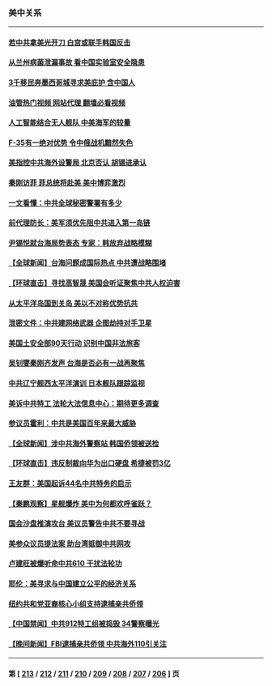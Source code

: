 ### 美中关系
---
#### [若中共拿美光开刀 白宫或联手韩国反击](../../pages/nf1412576/n13979985.md?04241245) 
#### [从兰州病菌泄漏事故 看中国实验室安全隐患](../../pages/nf1412576/n13979169.md?04241245) 
#### [3千移民奔墨西哥城寻求美庇护 含中国人](../../pages/nf1412576/n13979783.md?04241245) 
#### [油管热门视频 网站代理 翻墙必看视频](http://138.2.39.72:81/youtube.html?epic-marker?04241245)
#### [人工智能结合无人舰队 中美海军的较量](../../pages/nf1412576/n13978683.md?04241245) 
#### [F-35有一绝对优势 令中俄战机黯然失色](../../pages/nf1412576/n13956463.md?04241245) 
#### [美指控中共海外设警局 北京否认 胡锡进承认](../../pages/nf1412576/n13979241.md?04241245) 
#### [秦刚访菲 菲总统将赴美 美中博弈激烈](../../pages/nf1412576/n13979237.md?04241245) 
#### [一文看懂：中共全球秘密警署有多少](../../pages/nf1412576/n13979167.md?04241245) 
#### [前代理防长：美军须优先阻中共进入第一岛链](../../pages/nf1412576/n13979001.md?04241245) 
#### [尹锡悦就台海局势表态 专家：韩放弃战略模糊](../../pages/nf1412576/n13978969.md?04241245) 
#### [【全球新闻】台海问题成国际热点 中共遭战略围堵](../../pages/nf1412576/n13978944.md?04241245) 
#### [【环球直击】寻找高智晟 美国会听证聚焦中共人权迫害](../../pages/nf1412576/n13978600.md?04241245) 
#### [从太平洋岛国到关岛 美以不对称优势抗共](../../pages/nf1412576/n13978581.md?04241245) 
#### [泄密文件：中共建网络武器 企图劫持对手卫星](../../pages/nf1412576/n13978593.md?04241245) 
#### [美国土安全部90天行动 识别中国非法旅客](../../pages/nf1412576/n13978590.md?04241245) 
#### [吴钊燮秦刚齐发声 台海是否必有一战再聚焦](../../pages/nf1412576/n13978523.md?04241245) 
#### [中共辽宁舰西太平洋演训 日本舰队跟踪监视](../../pages/nf1412576/n13978228.md?04241245) 
#### [美诉中共特工 法轮大法信息中心：期待更多调查](../../pages/nf1412576/n13977910.md?04241245) 
#### [参议员霍利：中共是美国百年来最大威胁](../../pages/nf1412576/n13978250.md?04241245) 
#### [【全球新闻】涉中共海外警察站 韩国侨领被送检](../../pages/nf1412576/n13978195.md?04241245) 
#### [【环球直击】违反制裁向华为出口硬盘 希捷被罚3亿](../../pages/nf1412576/n13977732.md?04241245) 
#### [王友群：美国起诉44名中共特务的启示](../../pages/nf1412576/n13977825.md?04241245) 
#### [【秦鹏观察】星舰爆炸 美中为何都欢呼雀跃？](../../pages/nf1412576/n13977756.md?04241245) 
#### [国会沙盘推演攻台 美议员警告中共不要寻战](../../pages/nf1412576/n13977517.md?04241245) 
#### [美参众议员提法案 助台湾抵御中共网攻](../../pages/nf1412576/n13977841.md?04241245) 
#### [卢建旺被爆听命中共610 干扰法轮功](../../pages/nf1412576/n13977017.md?04241245) 
#### [耶伦：美寻求与中国建立公平的经济关系](../../pages/nf1412576/n13977511.md?04241245) 
#### [纽约共和党亚裔核心小组支持逮捕亲共侨领](../../pages/nf1412576/n13976985.md?04241245) 
#### [【中国禁闻】中共912特工组被捣毁 34警察曝光](../../pages/nf1412576/n13977150.md?04241245) 
#### [【晚间新闻】FBI逮捕亲共侨领 中共海外110引关注](../../pages/nf1412576/n13977148.md?04241245) 

---
#### 第 [ [213](./213.md?04241245) / [212](./212.md?04241245) / [211](./211.md?04241245) / [210](./210.md?04241245) / [209](./209.md?04241245) / [208](./208.md?04241245) / [207](./207.md?04241245) / [206](./206.md?04241245) ] 页
